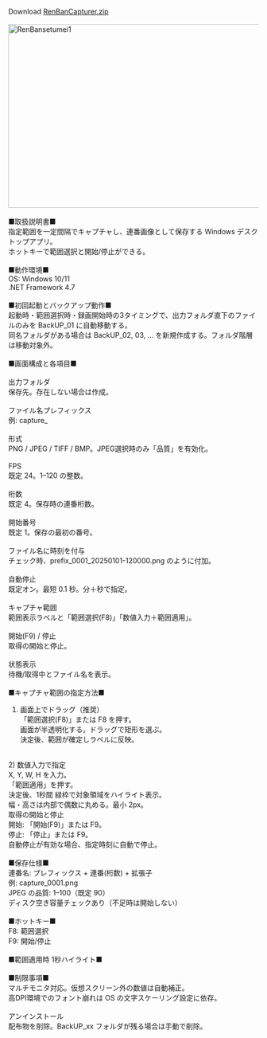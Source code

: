 Download [RenBanCapturer.zip](https://github.com/user-attachments/files/23166788/RenBanCapturer.zip) </br>
</br>
<img width="978" height="369" alt="RenBansetumei1" src="https://github.com/user-attachments/assets/7524759c-22de-44dd-9a8d-ec55b8acd4c5" /></br>
</br>
■取扱説明書■</br>
指定範囲を一定間隔でキャプチャし、連番画像として保存する Windows デスクトップアプリ。</br>
ホットキーで範囲選択と開始/停止ができる。</br>
</br>
■動作環境■</br>
OS: Windows 10/11</br>
.NET Framework 4.7</br>
</br>
■初回起動とバックアップ動作■</br>
起動時・範囲選択時・録画開始時の3タイミングで、出力フォルダ直下のファイルのみを BackUP_01 に自動移動する。</br>
同名フォルダがある場合は BackUP_02, 03, … を新規作成する。フォルダ階層は移動対象外。</br>
</br>
■画面構成と各項目■</br>
</br>
出力フォルダ</br>
保存先。存在しない場合は作成。</br>
</br>
ファイル名プレフィックス</br>
例: capture_</br>
</br>
形式</br>
PNG / JPEG / TIFF / BMP。JPEG選択時のみ「品質」を有効化。</br>
</br>
FPS</br>
既定 24。1–120 の整数。</br>
</br>
桁数</br>
既定 4。保存時の連番桁数。</br>
</br>
開始番号</br>
既定 1。保存の最初の番号。</br>
</br>
ファイル名に時刻を付与</br>
チェック時、prefix_0001_20250101-120000.png のように付加。</br>
</br>
自動停止</br>
既定オン。最短 0.1 秒。分＋秒で指定。</br>
</br>
キャプチャ範囲</br>
範囲表示ラベルと「範囲選択(F8)」「数値入力＋範囲適用」。</br>
</br>
開始(F9) / 停止</br>
取得の開始と停止。</br>
</br>
状態表示</br>
待機/取得中とファイル名を表示。</br>
</br>
■キャプチャ範囲の指定方法■</br>
1) 画面上でドラッグ（推奨）</br>
「範囲選択(F8)」または F8 を押す。</br>
画面が半透明化する。ドラッグで矩形を選ぶ。</br>
決定後、範囲が確定しラベルに反映。</br>
</br>
2) 数値入力で指定</br>
X, Y, W, H を入力。</br>
「範囲適用」を押す。</br>
決定後、1秒間 緑枠で対象領域をハイライト表示。</br>
幅・高さは内部で偶数に丸める。最小 2px。</br>
取得の開始と停止</br>
開始: 「開始(F9)」または F9。</br>
停止: 「停止」または F9。</br>
自動停止が有効な場合、指定時刻に自動で停止。</br>
</br>
■保存仕様■</br>
連番名: プレフィックス + 連番(桁数) + 拡張子</br>
例: capture_0001.png</br>
JPEG の品質: 1–100（既定 90）</br>
ディスク空き容量チェックあり（不足時は開始しない）</br>
</br>
■ホットキー■</br>
F8: 範囲選択</br>
F9: 開始/停止</br>
</br>
■範囲適用時 1秒ハイライト■</br>
</br>
■制限事項■</br>
マルチモニタ対応。仮想スクリーン外の数値は自動補正。</br>
高DPI環境でのフォント崩れは OS の文字スケーリング設定に依存。</br>
</br>
アンインストール</br>
配布物を削除。BackUP_xx フォルダが残る場合は手動で削除。</br>

